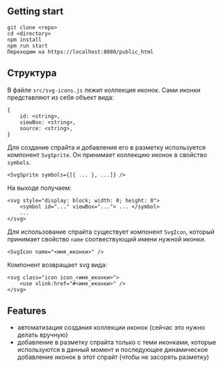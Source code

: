 ## Getting start

```
git clone <repo>
cd <directory>
npm install
npm run start
Переходим на https://localhost:8080/public_html
```

## Структура

В файле `src/svg-icons.js` лежит коллекция иконок. Сами иконки представляют из себя объект вида:

```
{
    id: <string>,
    viewBox: <string>,
    source: <string>,
}
```

Для создание спрайта и добавления его в разметку используется компонент `SvgSprite`. Он принимает коллекцию иконок в свойство `symbols`.

```
<SvgSprite symbols={[{ ... }, ...]} />
```

На выходе получаем:

```
<svg style="display: block; width: 0; height: 0">
    <symbol id="..." viewBox="..."> ... </symbol>
    ...
</svg>
```


Для использование спрайта существует компонент `SvgIcon`, который принимает свойство `name` соотвествующий имени нужной иконки.

```
<SvgIcon name="<имя_иконки>" />
```

Компонент возвращает svg вида:

```
<svg class="icon icon_<имя_иконки>">
    <use xlink:href="#<имя_иконки>" />
</svg>
```

## Features

- автоматизация создания коллекции иконок (сейчас это нужно делать вручную)
- добавление в разметку спрайта только с теми иконками, которые используются в данный момент и последующее динамическое добавление иконок в этот спрайт (чтобы не засорять разметку)
